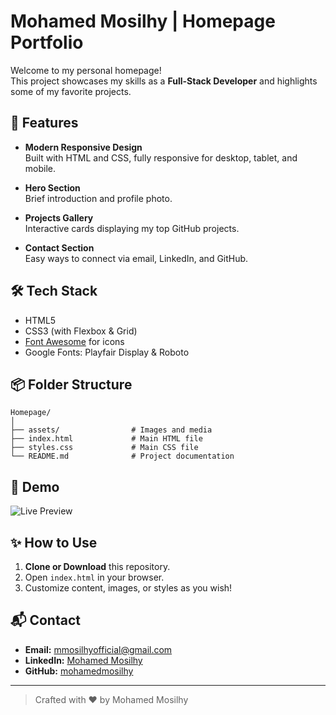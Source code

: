 # Mohamed Mosilhy | Homepage Portfolio

Welcome to my personal homepage!  
This project showcases my skills as a **Full-Stack Developer** and highlights some of my favorite projects.

## 🚀 Features

- **Modern Responsive Design**  
  Built with HTML and CSS, fully responsive for desktop, tablet, and mobile.

- **Hero Section**  
  Brief introduction and profile photo.

- **Projects Gallery**  
  Interactive cards displaying my top GitHub projects.

- **Contact Section**  
  Easy ways to connect via email, LinkedIn, and GitHub.

## 🛠️ Tech Stack

- HTML5
- CSS3 (with Flexbox & Grid)
- [Font Awesome](https://fontawesome.com/) for icons
- Google Fonts: Playfair Display & Roboto

## 📦 Folder Structure

```
Homepage/
│
├── assets/                # Images and media
├── index.html             # Main HTML file
├── styles.css             # Main CSS file
└── README.md              # Project documentation
```

## 📸 Demo

![Live Preview]()

## ✨ How to Use

1. **Clone or Download** this repository.
2. Open `index.html` in your browser.
3. Customize content, images, or styles as you wish!

## 📬 Contact

- **Email:** mmosilhyofficial@gmail.com
- **LinkedIn:** [Mohamed Mosilhy](https://www.linkedin.com/in/mohamed-mosilhy)
- **GitHub:** [mohamedmosilhy](https://github.com/mohamedmosilhy)

---

> Crafted with ❤️ by Mohamed Mosilhy
